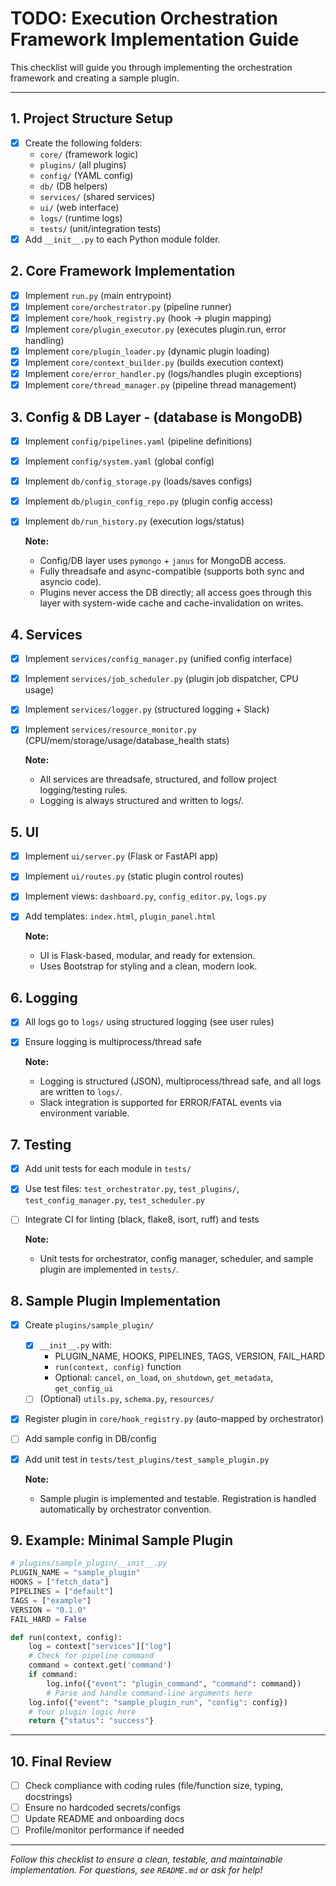 # TODO: Execution Orchestration Framework Implementation Guide

This checklist will guide you through implementing the orchestration framework and creating a sample plugin.

---

## 1. Project Structure Setup
- [x] Create the following folders:
  - `core/` (framework logic)
  - `plugins/` (all plugins)
  - `config/` (YAML config)
  - `db/` (DB helpers)
  - `services/` (shared services)
  - `ui/` (web interface)
  - `logs/` (runtime logs)
  - `tests/` (unit/integration tests)
- [x] Add `__init__.py` to each Python module folder.

## 2. Core Framework Implementation
- [x] Implement `run.py` (main entrypoint)
- [x] Implement `core/orchestrator.py` (pipeline runner)
- [x] Implement `core/hook_registry.py` (hook → plugin mapping)
- [x] Implement `core/plugin_executor.py` (executes plugin.run, error handling)
- [x] Implement `core/plugin_loader.py` (dynamic plugin loading)
- [x] Implement `core/context_builder.py` (builds execution context)
- [x] Implement `core/error_handler.py` (logs/handles plugin exceptions)
- [x] Implement `core/thread_manager.py` (pipeline thread management)

## 3. Config & DB Layer - (database is MongoDB)
- [x] Implement `config/pipelines.yaml` (pipeline definitions)
- [x] Implement `config/system.yaml` (global config)
- [x] Implement `db/config_storage.py` (loads/saves configs)
- [x] Implement `db/plugin_config_repo.py` (plugin config access)
- [x] Implement `db/run_history.py` (execution logs/status)
  
  **Note:**
  - Config/DB layer uses `pymongo` + `janus` for MongoDB access.
  - Fully threadsafe and async-compatible (supports both sync and asyncio code).
  - Plugins never access the DB directly; all access goes through this layer with system-wide cache and cache-invalidation on writes.

## 4. Services
- [x] Implement `services/config_manager.py` (unified config interface)
- [x] Implement `services/job_scheduler.py` (plugin job dispatcher, CPU usage)
- [x] Implement `services/logger.py` (structured logging + Slack)
- [x] Implement `services/resource_monitor.py` (CPU/mem/storage/usage/database_health stats)

  **Note:**
  - All services are threadsafe, structured, and follow project logging/testing rules.
  - Logging is always structured and written to logs/.

## 5. UI
- [x] Implement `ui/server.py` (Flask or FastAPI app)
- [x] Implement `ui/routes.py` (static plugin control routes)
- [x] Implement views: `dashboard.py`, `config_editor.py`, `logs.py`
- [x] Add templates: `index.html`, `plugin_panel.html`

  **Note:**
  - UI is Flask-based, modular, and ready for extension.
  - Uses Bootstrap for styling and a clean, modern look.

## 6. Logging
- [x] All logs go to `logs/` using structured logging (see user rules)
- [x] Ensure logging is multiprocess/thread safe

  **Note:**
  - Logging is structured (JSON), multiprocess/thread safe, and all logs are written to `logs/`.
  - Slack integration is supported for ERROR/FATAL events via environment variable.

## 7. Testing
- [x] Add unit tests for each module in `tests/`
- [x] Use test files: `test_orchestrator.py`, `test_plugins/`, `test_config_manager.py`, `test_scheduler.py`
- [ ] Integrate CI for linting (black, flake8, isort, ruff) and tests

  **Note:**
  - Unit tests for orchestrator, config manager, scheduler, and sample plugin are implemented in `tests/`.

## 8. Sample Plugin Implementation
- [x] Create `plugins/sample_plugin/`
  - [x] `__init__.py` with:
    - PLUGIN_NAME, HOOKS, PIPELINES, TAGS, VERSION, FAIL_HARD
    - `run(context, config)` function
    - Optional: `cancel`, `on_load`, `on_shutdown`, `get_metadata`, `get_config_ui`
  - [ ] (Optional) `utils.py`, `schema.py`, `resources/`
- [x] Register plugin in `core/hook_registry.py` (auto-mapped by orchestrator)
- [ ] Add sample config in DB/config
- [x] Add unit test in `tests/test_plugins/test_sample_plugin.py`

  **Note:**
  - Sample plugin is implemented and testable. Registration is handled automatically by orchestrator convention.

## 9. Example: Minimal Sample Plugin
```python
# plugins/sample_plugin/__init__.py
PLUGIN_NAME = "sample_plugin"
HOOKS = ["fetch_data"]
PIPELINES = ["default"]
TAGS = ["example"]
VERSION = "0.1.0"
FAIL_HARD = False

def run(context, config):
    log = context["services"]["log"]
    # Check for pipeline command
    command = context.get('command')
    if command:
        log.info({"event": "plugin_command", "command": command})
        # Parse and handle command-line arguments here
    log.info({"event": "sample_plugin_run", "config": config})
    # Your plugin logic here
    return {"status": "success"}
```

---

## 10. Final Review
- [ ] Check compliance with coding rules (file/function size, typing, docstrings)
- [ ] Ensure no hardcoded secrets/configs
- [ ] Update README and onboarding docs
- [ ] Profile/monitor performance if needed

---

*Follow this checklist to ensure a clean, testable, and maintainable implementation. For questions, see `README.md` or ask for help!*
